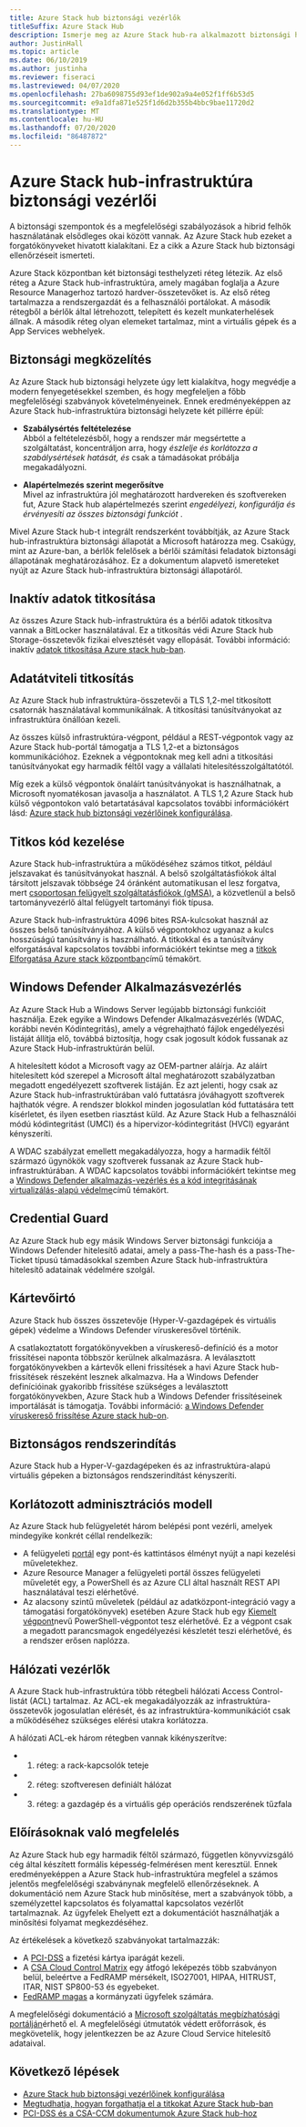 ```yaml
---
title: Azure Stack hub biztonsági vezérlők
titleSuffix: Azure Stack Hub
description: Ismerje meg az Azure Stack hub-ra alkalmazott biztonsági helyzeteket és vezérlőket.
author: JustinHall
ms.topic: article
ms.date: 06/10/2019
ms.author: justinha
ms.reviewer: fiseraci
ms.lastreviewed: 04/07/2020
ms.openlocfilehash: 27ba6098755d93ef1de902a9a4e052f1ff6b53d5
ms.sourcegitcommit: e9a1dfa871e525f1d6d2b355b4bbc9bae11720d2
ms.translationtype: MT
ms.contentlocale: hu-HU
ms.lasthandoff: 07/20/2020
ms.locfileid: "86487872"
---
```

# <a name="azure-stack-hub-infrastructure-security-controls"></a>Azure Stack hub-infrastruktúra biztonsági vezérlői

A biztonsági szempontok és a megfelelőségi szabályozások a hibrid felhők használatának elsődleges okai között vannak. Az Azure Stack hub ezeket a forgatókönyveket hivatott kialakítani. Ez a cikk a Azure Stack hub biztonsági ellenőrzéseit ismerteti.

Azure Stack központban két biztonsági testhelyzeti réteg létezik. Az első réteg a Azure Stack hub-infrastruktúra, amely magában foglalja a Azure Resource Managerhoz tartozó hardver-összetevőket is. Az első réteg tartalmazza a rendszergazdát és a felhasználói portálokat. A második rétegből a bérlők által létrehozott, telepített és kezelt munkaterhelések állnak. A második réteg olyan elemeket tartalmaz, mint a virtuális gépek és a App Services webhelyek.

## <a name="security-approach"></a>Biztonsági megközelítés

Az Azure Stack hub biztonsági helyzete úgy lett kialakítva, hogy megvédje a modern fenyegetésekkel szemben, és hogy megfeleljen a főbb megfelelőségi szabványok követelményeinek. Ennek eredményeképpen az Azure Stack hub-infrastruktúra biztonsági helyzete két pillérre épül:

- **Szabálysértés feltételezése**  
    Abból a feltételezésből, hogy a rendszer már megsértette a szolgáltatást, koncentráljon arra, hogy *észlelje és korlátozza a szabálysértések hatását, és* csak a támadásokat próbálja megakadályozni.

- **Alapértelmezés szerint megerősítve**  
    Mivel az infrastruktúra jól meghatározott hardvereken és szoftvereken fut, Azure Stack hub alapértelmezés szerint *engedélyezi, konfigurálja és érvényesíti az összes biztonsági funkciót* .

Mivel Azure Stack hub-t integrált rendszerként továbbítják, az Azure Stack hub-infrastruktúra biztonsági állapotát a Microsoft határozza meg. Csakúgy, mint az Azure-ban, a bérlők felelősek a bérlői számítási feladatok biztonsági állapotának meghatározásához. Ez a dokumentum alapvető ismereteket nyújt az Azure Stack hub-infrastruktúra biztonsági állapotáról.

## <a name="data-at-rest-encryption"></a>Inaktív adatok titkosítása

Az összes Azure Stack hub-infrastruktúra és a bérlői adatok titkosítva vannak a BitLocker használatával. Ez a titkosítás védi Azure Stack hub Storage-összetevők fizikai elvesztését vagy ellopását. További információ: inaktív [adatok titkosítása Azure stack hub-ban](azure-stack-security-bitlocker.md).

## <a name="data-in-transit-encryption"></a>Adatátviteli titkosítás

Az Azure Stack hub infrastruktúra-összetevői a TLS 1,2-mel titkosított csatornák használatával kommunikálnak. A titkosítási tanúsítványokat az infrastruktúra önállóan kezeli.

Az összes külső infrastruktúra-végpont, például a REST-végpontok vagy az Azure Stack hub-portál támogatja a TLS 1,2-et a biztonságos kommunikációhoz. Ezeknek a végpontoknak meg kell adni a titkosítási tanúsítványokat egy harmadik féltől vagy a vállalati hitelesítésszolgáltatótól.

Míg ezek a külső végpontok önaláírt tanúsítványokat is használhatnak, a Microsoft nyomatékosan javasolja a használatot.
A TLS 1,2 Azure Stack hub külső végpontokon való betartatásával kapcsolatos további információkért lásd: [Azure stack hub biztonsági vezérlőinek konfigurálása](azure-stack-security-configuration.md).

## <a name="secret-management"></a>Titkos kód kezelése

Azure Stack hub-infrastruktúra a működéséhez számos titkot, például jelszavakat és tanúsítványokat használ. A belső szolgáltatásfiókok által társított jelszavak többsége 24 óránként automatikusan el lesz forgatva, mert [csoportosan felügyelt szolgáltatásfiókok (gMSA)](/windows-server/security/group-managed-service-accounts/group-managed-service-accounts-overview), a közvetlenül a belső tartományvezérlő által felügyelt tartományi fiók típusa.

Azure Stack hub-infrastruktúra 4096 bites RSA-kulcsokat használ az összes belső tanúsítványához. A külső végpontokhoz ugyanaz a kulcs hosszúságú tanúsítvány is használható. A titkokkal és a tanúsítvány elforgatásával kapcsolatos további információkért tekintse meg a [titkok Elforgatása Azure stack központban](azure-stack-rotate-secrets.md)című témakört.

## <a name="windows-defender-application-control"></a>Windows Defender Alkalmazásvezérlés

Az Azure Stack Hub a Windows Server legújabb biztonsági funkcióit használja. Ezek egyike a Windows Defender Alkalmazásvezérlés (WDAC, korábbi nevén Kódintegritás), amely a végrehajtható fájlok engedélyezési listáját állítja elő, továbbá biztosítja, hogy csak jogosult kódok fussanak az Azure Stack Hub-infrastruktúrán belül.

A hitelesített kódot a Microsoft vagy az OEM-partner aláírja. Az aláírt hitelesített kód szerepel a Microsoft által meghatározott szabályzatban megadott engedélyezett szoftverek listáján. Ez azt jelenti, hogy csak az Azure Stack hub-infrastruktúrában való futtatásra jóváhagyott szoftverek hajthatók végre. A rendszer blokkol minden jogosulatlan kód futtatására tett kísérletet, és ilyen esetben riasztást küld. Az Azure Stack Hub a felhasználói módú kódintegritást (UMCI) és a hipervizor-kódintegritást (HVCI) egyaránt kényszeríti.

A WDAC szabályzat emellett megakadályozza, hogy a harmadik féltől származó ügynökök vagy szoftverek fussanak az Azure Stack hub-infrastruktúrában.
A WDAC kapcsolatos további információkért tekintse meg a [Windows Defender alkalmazás-vezérlés és a kód integritásának virtualizálás-alapú védelme](/windows/security/threat-protection/device-guard/introduction-to-device-guard-virtualization-based-security-and-windows-defender-application-control)című témakört.

## <a name="credential-guard"></a>Credential Guard

Az Azure Stack hub egy másik Windows Server biztonsági funkciója a Windows Defender hitelesítő adatai, amely a pass-The-hash és a pass-The-Ticket típusú támadásokkal szemben Azure Stack hub-infrastruktúra hitelesítő adatainak védelmére szolgál.

## <a name="antimalware"></a>Kártevőirtó

Azure Stack hub összes összetevője (Hyper-V-gazdagépek és virtuális gépek) védelme a Windows Defender víruskeresővel történik.

A csatlakoztatott forgatókönyvekben a víruskereső-definíció és a motor frissítései naponta többször kerülnek alkalmazásra. A leválasztott forgatókönyvekben a kártevők elleni frissítések a havi Azure Stack hub-frissítések részeként lesznek alkalmazva. Ha a Windows Defender definícióinak gyakoribb frissítése szükséges a leválasztott forgatókönyvekben, Azure Stack hub a Windows Defender frissítéseinek importálását is támogatja. További információ: [a Windows Defender víruskereső frissítése Azure stack hub-on](azure-stack-security-av.md).

## <a name="secure-boot"></a>Biztonságos rendszerindítás

Azure Stack hub a Hyper-V-gazdagépeken és az infrastruktúra-alapú virtuális gépeken a biztonságos rendszerindítást kényszeríti. 

## <a name="constrained-administration-model"></a>Korlátozott adminisztrációs modell

Az Azure Stack hub felügyeletét három belépési pont vezérli, amelyek mindegyike konkrét céllal rendelkezik:

- A felügyeleti [portál](azure-stack-manage-portals.md) egy pont-és kattintásos élményt nyújt a napi kezelési műveletekhez.
- Azure Resource Manager a felügyeleti portál összes felügyeleti műveletét egy, a PowerShell és az Azure CLI által használt REST API használatával teszi elérhetővé.
- Az alacsony szintű műveletek (például az adatközpont-integráció vagy a támogatási forgatókönyvek) esetében Azure Stack hub egy [Kiemelt végpont](azure-stack-privileged-endpoint.md)nevű PowerShell-végpontot tesz elérhetővé. Ez a végpont csak a megadott parancsmagok engedélyezési készletét teszi elérhetővé, és a rendszer erősen naplózza.

## <a name="network-controls"></a>Hálózati vezérlők

A Azure Stack hub-infrastruktúra több rétegbeli hálózati Access Control-listát (ACL) tartalmaz. Az ACL-ek megakadályozzák az infrastruktúra-összetevők jogosulatlan elérését, és az infrastruktúra-kommunikációt csak a működéséhez szükséges elérési utakra korlátozza.

A hálózati ACL-ek három rétegben vannak kikényszerítve:

- 1. réteg: a rack-kapcsolók teteje
- 2. réteg: szoftveresen definiált hálózat
- 3. réteg: a gazdagép és a virtuális gép operációs rendszerének tűzfala

## <a name="regulatory-compliance"></a>Előírásoknak való megfelelés

Az Azure Stack hub egy harmadik féltől származó, független könyvvizsgáló cég által készített formális képesség-felmérésen ment keresztül. Ennek eredményeképpen a Azure Stack hub-infrastruktúra megfelel a számos jelentős megfelelőségi szabványnak megfelelő ellenőrzéseknek. A dokumentáció nem Azure Stack hub minősítése, mert a szabványok több, a személyzettel kapcsolatos és folyamattal kapcsolatos vezérlőt tartalmaznak. Az ügyfelek Ehelyett ezt a dokumentációt használhatják a minősítési folyamat megkezdéséhez.

Az értékelések a következő szabványokat tartalmazzák:

- A [PCI-DSS](https://www.pcisecuritystandards.org/pci_security/) a fizetési kártya iparágát kezeli.
- A [CSA Cloud Control Matrix](https://cloudsecurityalliance.org/group/cloud-controls-matrix/#_overview) egy átfogó leképezés több szabványon belül, beleértve a FedRAMP mérsékelt, ISO27001, HIPAA, HITRUST, ITAR, NIST SP800-53 és egyebeket.
- [FedRAMP magas](https://www.fedramp.gov/fedramp-releases-high-baseline/) a kormányzati ügyfelek számára.

A megfelelőségi dokumentáció a [Microsoft szolgáltatás megbízhatósági portálján](https://aka.ms/azurestackcompliance)érhető el. A megfelelőségi útmutatók védett erőforrások, és megkövetelik, hogy jelentkezzen be az Azure Cloud Service hitelesítő adataival.

## <a name="next-steps"></a>Következő lépések

- [Azure Stack hub biztonsági vezérlőinek konfigurálása](azure-stack-security-configuration.md)
- [Megtudhatja, hogyan forgathatja el a titkokat Azure Stack hub-ban](azure-stack-rotate-secrets.md)
- [PCI-DSS és a CSA-CCM dokumentumok Azure Stack hub-hoz](https://aka.ms/azurestackcompliance)
